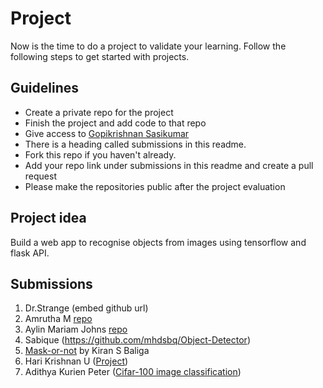 # Project
Now is the time to do a project to validate your learning. Follow the following steps to get started with projects.

## Guidelines
- Create a private repo for the project 
- Finish the project and add code to that repo
- Give access to [Gopikrishnan Sasikumar](https://github.com/gopikrishnansasikumar)
- There is a heading called submissions in this readme. 
- Fork this repo if you haven't already.
- Add your repo link under submissions in this readme and create a pull request
- Please make the repositories public after the project evaluation

## Project idea
Build a web app to recognise objects from images using tensorflow and flask API.

## Submissions

1. Dr.Strange (embed github url)
2. Amrutha M [repo](https://github.com/amruthaaji05/cifar-10_classifier)
3. Aylin Mariam Johns [repo](https://github.com/Aylin-19-Johns/CIFAR-10_classifier)
4. Sabique (https://github.com/mhdsbq/Object-Detector)
5. [Mask-or-not](https://github.com/kiransbaliga/Mask-or-Not) by Kiran S Baliga
6. Hari Krishnan U ([Project](https://github.com/Harikrishnan6336/CIFAR-10__Image-Classifier))
7. Adithya Kurien Peter ([Cifar-100 image classification](https://github.com/aaadddiii/AI-Bootcamp-Project))